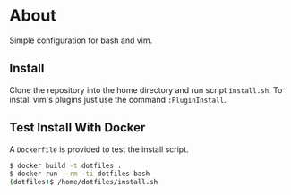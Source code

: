 # About
Simple configuration for bash and vim.

## Install
Clone the repository into the home directory and run script `install.sh`.
To install vim's plugins just use the command `:PluginInstall`.

## Test Install With Docker
A `Dockerfile` is provided to test the install script.
```bash
$ docker build -t dotfiles .
$ docker run --rm -ti dotfiles bash
(dotfiles)$ /home/dotfiles/install.sh
```

